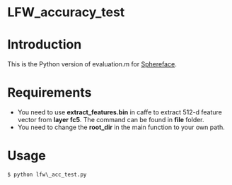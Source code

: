 # LFW_accuracy_test
# Introduction
This is the Python version of evaluation.m for [Sphereface](https://github.com/wy1iu/sphereface).

# Requirements
* You need to use **extract_features.bin** in caffe to extract 512-d feature vector from **layer fc5**. The command can be found in **file** folder.
* You need to change the **root_dir** in the main function to your own path.

# Usage
```python
$ python lfw\_acc_test.py
```

